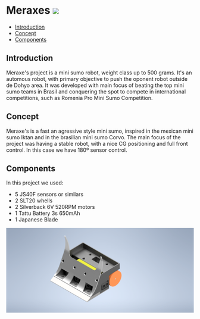 # Meraxes   <img src="https://d25lcipzij17d.cloudfront.net/badge.svg?id=gh&type=6&v=2.0&x2=0">

 * [Introduction](#introduction)
 * [Concept](#concept)
 * [Components](#components)

## Introduction
Meraxe's project is a mini sumo robot, weight class up to 500 grams. It's an automous robot, with primary objective to push the oponent robot outside de Dohyo area. It was developed with main focus of beating the top mini sumo teams in Brasil and conquering the spot to compete in international competitions, such as Romenia Pro Mini Sumo Competition.

## Concept
Meraxe's is a fast an agressive style mini sumo, inspired in the mexican mini sumo Iktan and in the brasilian mini sumo Corvo. The main focus of the project was having a stable robot, with a nice CG positioning and full front control. In this case we have 180º sensor control.

## Components
In this project we used:
- 5 JS40F sensors or similars
- 2 SLT20 whells
- 2 Silverback 6V 520RPM motors
- 1 Tattu Battery 3s 650mAh
- 1 Japanese Blade

<p align="center"><img src="Render.png"></p>
